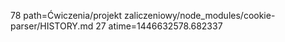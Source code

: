 78 path=Ćwiczenia/projekt zaliczeniowy/node_modules/cookie-parser/HISTORY.md
27 atime=1446632578.682337
